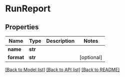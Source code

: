 # RunReport

## Properties
Name | Type | Description | Notes
------------ | ------------- | ------------- | -------------
**name** | **str** |  | 
**format** | **str** |  | [optional] 

[[Back to Model list]](../README.md#documentation-for-models) [[Back to API list]](../README.md#documentation-for-api-endpoints) [[Back to README]](../README.md)


